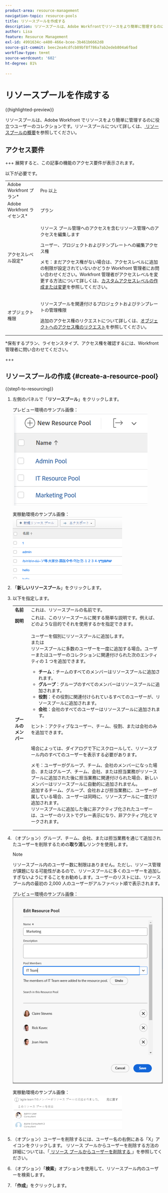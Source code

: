 ```yaml
---
product-area: resource-management
navigation-topic: resource-pools
title: リソースプールを作成する
description: リソースプールは、Adobe Workfrontでリソースをより簡単に管理するのに役立つユーザーの集まりです。
author: Lisa
feature: Resource Management
exl-id: 4991634c-e400-466e-bcee-3b461b6662d8
source-git-commit: beec2ea4cdfcb89bf8f786a7ab2edeb804a6fbad
workflow-type: tm+mt
source-wordcount: '602'
ht-degree: 81%

---
```


# リソースプールを作成する

{{highlighted-preview}}

リソースプールは、Adobe Workfront でリソースをより簡単に管理するのに役立つユーザーのコレクションです。リソースプールについて詳しくは、[ リソースプールの概要](../../../resource-mgmt/resource-planning/resource-pools/work-with-resource-pools.md)を参照してください。

## アクセス要件

+++ 展開すると、この記事の機能のアクセス要件が表示されます。

以下が必要です。

<table style="table-layout:auto"> 
 <col> 
 <col> 
 <tbody> 
  <tr> 
   <td role="rowheader">Adobe Workfront プラン*</td> 
   <td> <p>Pro 以上</p> </td> 
  </tr> 
  <tr> 
   <td role="rowheader">Adobe Workfront ライセンス*</td> 
   <td> <p>プラン </p> </td> 
  </tr> 
  <tr> 
   <td role="rowheader">アクセスレベル設定*</td> 
   <td> <p>リソース プール管理へのアクセスを含むリソース管理へのアクセスを編集します</p> <p>ユーザー、プロジェクトおよびテンプレートへの編集アクセス権</p> <p>メモ：まだアクセス権がない場合は、アクセスレベルに追加の制限が設定されていないかどうか Workfront 管理者にお問い合わせください。Workfront 管理者がアクセスレベルを変更する方法について詳しくは、<a href="../../../administration-and-setup/add-users/configure-and-grant-access/create-modify-access-levels.md" class="MCXref xref">カスタムアクセスレベルの作成または変更</a>を参照してください。</p> </td> 
  </tr> 
  <tr data-mc-conditions=""> 
   <td role="rowheader">オブジェクト権限</td> 
   <td> <p>リソースプールを関連付けるプロジェクトおよびテンプレートの管理権限</p> <p>追加のアクセス権のリクエストについて詳しくは、<a href="../../../workfront-basics/grant-and-request-access-to-objects/request-access.md" class="MCXref xref">オブジェクトへのアクセス権のリクエスト</a>を参照してください。</p> </td> 
  </tr> 
 </tbody> 
</table>

&#42;保有するプラン、ライセンスタイプ、アクセス権を確認するには、Workfront 管理者に問い合わせてください。

+++

## リソースプールの作成 {#create-a-resource-pool}

{{step1-to-resourcing}}

1. 左側のパネルで「**リソースプール**」をクリックします。

   <span class="preview"> プレビュー環境のサンプル画像：</span>
   <span class="preview">![リソースプール](assets/list-of-resource-pools.png)</span>

   実稼動環境のサンプル画像：
   ![リソースプール](assets/resource-pools-tab-350x198.png)

1. 「**新しいリソースプール**」をクリックします。
1. 以下を指定します。

   <table style="table-layout:auto">
    <col>
    <col>
    <tbody>
     <tr>
      <td role="rowheader"><strong>名前</strong></td>
      <td>これは、リソースプールの名前です。</td>
     </tr>
     <tr>
      <td role="rowheader"><strong>説明</strong></td>
      <td>これは、このリソースプールに関する簡単な説明です。例えば、どのような目的でそれを使用するかを指定できます。</td>
     </tr>
     <tr>
      <td role="rowheader"><strong>プールのメンバー</strong></td>
      <td><p> ユーザーを個別にリソースプールに追加します。<br>または<br>リソースプールに多数のユーザーを一度に追加する場合。ユーザーまたはユーザーのコレクションに関連付けられた次のエンティティの 1 つを追加できます。
        <ul>
         <li><strong>チーム</strong>：チームのすべてのメンバーはリソースプールに追加されます。</li>
         <li><strong>グループ</strong>：グループのすべてのメンバーはリソースプールに追加されます。</li>
         <li><strong>役割</strong>：その役割に関連付けられているすべてのユーザーが、リソースプールに追加されます。</li>
         <li><strong>会社</strong>：会社のすべてのユーザーはリソースプールに追加されます。</li>
        </ul><p>ヒント：アクティブなユーザー、チーム、<span>役割、</span>または会社のみを追加できます。</p><br> 場合によっては、ダイアログで下にスクロールして、リソースプール内のすべてのユーザーを表示する必要があります。
        <p>メモ：ユーザーがグループ、チーム、会社のメンバーになった場合、またはグループ、チーム、会社、または担当業務がリソースプールに追加された後に担当業務に関連付けられた場合、新しいメンバーはリソースプールに自動的に追加されません。<br>追加するチーム、グループ、会社および担当業務に、ユーザーが属している場合、ユーザーは同時に、リソースプールに一度だけ追加されます。<br>リソースプールに追加した後に非アクティブ化されたユーザーは、ユーザーのリストでグレー表示になり、非アクティブ化とマークされます。</p></p></td>
     </tr>
    </tbody>
   </table>

1. （オプション）グループ、チーム、会社、または担当業務を通じて追加されたユーザーを削除するための&#x200B;**取り消し**&#x200B;リンクを使用します。

   >[!NOTE]
   >
   >リソースプール内のユーザー数に制限はありません。ただし、リソース管理が課題になる可能性があるので、リソースプールに多くのユーザーを追加しすぎないようにすることをお勧めします。ユーザーのリストには、リソースプール内の最初の 2,000 人のユーザーがアルファベット順で表示されます。

   <span class="preview"> プレビュー環境のサンプル画像：</span>
   <span class="preview">![ リソース プールに追加されたユーザー ](assets/users-in-resource-pool2.png)</span>

   実稼動環境のサンプル画像：
   ![ リソース プールに追加されたユーザー ](assets/resource-pools-new---undo-button-for-teams-groups-etc-350x113.png)

1. （オプション）ユーザーを削除するには、ユーザー名の右側にある「X」アイコンをクリックします。 リソース プールからユーザーを削除する方法の詳細については、「[ リソース プールからユーザーを削除する ](../../../resource-mgmt/resource-planning/resource-pools/remove-users-from-resource-pool.md)」を参照してください。
1. （オプション）「**検索**」オプションを使用して、リソースプール内のユーザーを検索します。
1. 「**作成**」をクリックします。
